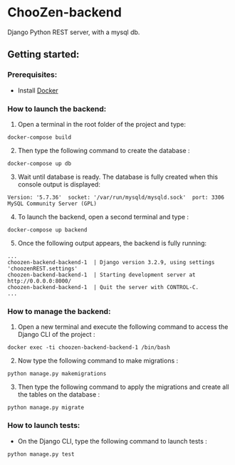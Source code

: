 # ChooZen-backend

Django Python REST server, with a mysql db.

## Getting started:


### Prerequisites:

- Install [Docker](https://docs.docker.com/get-docker/)

### How to launch the backend:

1) Open a terminal in the root folder of the project and type:
```
docker-compose build
```
2) Then type the following command to create the database :
```
docker-compose up db
```
3) Wait until database is ready. The database is fully created when this console output is displayed:
```
Version: '5.7.36'  socket: '/var/run/mysqld/mysqld.sock'  port: 3306  MySQL Community Server (GPL)
```
4) To launch the backend, open a second terminal and type :
```
docker-compose up backend
```
5) Once the following output appears, the backend is fully running:
```
...
choozen-backend-backend-1  | Django version 3.2.9, using settings 'choozenREST.settings'
choozen-backend-backend-1  | Starting development server at http://0.0.0.0:8000/
choozen-backend-backend-1  | Quit the server with CONTROL-C.
...
```
### How to manage the backend:
1) Open a new terminal and execute the following command to access the Django CLI of the project :
```
docker exec -ti choozen-backend-backend-1 /bin/bash
```
2) Now type the following command to make migrations :
```	
python manage.py makemigrations
```
3) Then type the following command to apply the migrations and create all the tables on the database :
```
python manage.py migrate
```

### How to launch tests:
- On the Django CLI, type the following command to launch tests :
```
python manage.py test
```